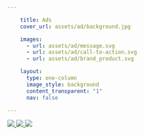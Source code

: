 ```yaml
---

    title: Ads
    cover_url: assets/ad/background.jpg

    images:
      - url: assets/ad/message.svg
      - url: assets/ad/call-to-action.svg
      - url: assets/ad/brand_product.svg

    layout:
      type: one-column
      image_style: background
      content_transparent: "1"
      nav: false

---
```


</p><a href="http://philly.com.au/" class="href" target="_blank">
  <img src="assets/ad/message.svg" data-media-id="images:1">
  <img src="assets/ad/call-to-action.svg" data-media-id="images:2">
  <img src="assets/ad/brand_product.svg" data-media-id="images:3">
</a>
